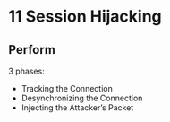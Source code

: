 # 11 Session Hijacking

## Perform
  
3 phases:
 - Tracking the Connection
 - Desynchronizing the Connection
 - Injecting the Attacker’s Packet


 
